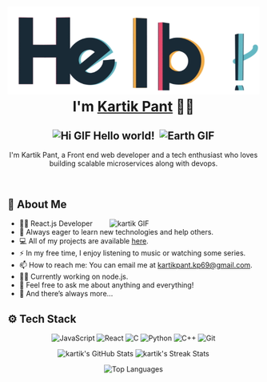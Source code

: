 <!-- Header Section with Greeting and LinkedIn Link -->
<h1 align="center">
  <img src="https://github.com/nileshPant1999/nileshPant1999/blob/main/hello.gif" alt="hello-gif">
  <br>
  I'm <a href="https://www.linkedin.com/in/kartikpant/">Kartik Pant</a> 👨‍💻
</h1>

<!-- Hello World Section -->
<h2 align="center">
  <img src="https://github.com/TheDudeThatCode/TheDudeThatCode/blob/master/Assets/Hi.gif" width="29px" alt="Hi GIF">
  Hello world!&nbsp;
  <img src="https://github.com/TheDudeThatCode/TheDudeThatCode/blob/master/Assets/Earth.gif" width="24px" alt="Earth GIF">
</h2>

<!-- About Section with Image on the Right -->
<p align="center">
  I'm Kartik Pant, a Front end web developer and a tech enthusiast who loves building scalable microservices along with devops.
</p>
</br>

<!-- About Me Section -->
## 🧐 About Me
<img align="right" alt="kartik GIF" src="https://media2.giphy.com/media/v1.Y2lkPTc5MGI3NjExdnM2N3RtbnZla2Yxd2pnOGZxbTB3MTJ2MnpnZDNxY2x4N3lzOTM5bCZlcD12MV9pbnRlcm5hbF9naWZfYnlfaWQmY3Q9Zw/6FWpozKBgrQD4MZwDC/giphy.gif" width="300px" />

- 👨‍💻 React.js Developer
- 🌱 Always eager to learn new technologies and help others.
- 💻 All of my projects are available [here](https://github.com/pantkartik).
- ⚡ In my free time, I enjoy listening to music or watching some series.
- 📫 How to reach me: You can email me at [kartikpant.kp69@gmail.com](mailto:kartikpant.kp69@gmail.com).
- 🧙‍♂️ Currently working on node.js.
- 💬 Feel free to ask me about anything and everything!
- 👯 And there’s always more...

<!-- Tech Stack Section with Icons -->
## ⚙ Tech Stack
<p align="center">
  
  <img src="https://raw.githubusercontent.com/gilbarbara/logos/master/logos/javascript.svg" alt="JavaScript" width="40" height="40"/>
  <img src="https://raw.githubusercontent.com/gilbarbara/logos/master/logos/react.svg" alt="React" width="36" height="36"/>
  <img src="https://raw.githubusercontent.com/gilbarbara/logos/master/logos/c.svg" alt="C" width="40" height="40"/>
  
  <img src="https://raw.githubusercontent.com/gilbarbara/logos/master/logos/python.svg" alt="Python" width="40" height="40"/>
  
  <img src="https://raw.githubusercontent.com/gilbarbara/logos/master/logos/c-plusplus.svg" alt="C++" width="40" height="40"/>
  <img src="https://raw.githubusercontent.com/gilbarbara/logos/master/logos/git-icon.svg" alt="Git" width="40" height="40"/>
  
  
</p>

<!-- GitHub Stats Section -->
<div align="center">
  <img src="https://github-readme-stats.vercel.app/api?username=Pantkartik&&show_icons=true&&hide_border=false&&count_private=true&&include_all_commits=true" alt="kartik's GitHub Stats"/>
  <img src="https://github-readme-streak-stats.herokuapp.com/?user=Pantkartik&&hide_border=false&&show_icons=true" alt="kartik's Streak Stats"/>
</div>

<!-- Top Languages Section -->
<p align="center">
  <img src="https://github-readme-stats.vercel.app/api/top-langs/?username=Pantkartik&layout=compact" alt="Top Languages"/>
</p>
